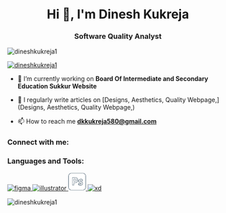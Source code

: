 <h1 align="center">Hi 👋, I'm Dinesh Kukreja</h1>
<h3 align="center">Software Quality Analyst</h3>

<p align="left"> <img src="https://komarev.com/ghpvc/?username=dineshkukreja1&label=Profile%20views&color=0e75b6&style=flat" alt="dineshkukreja1" /> </p>

<p align="left"> <a href="https://github.com/ryo-ma/github-profile-trophy"><img src="https://github-profile-trophy.vercel.app/?username=dineshkukreja1" alt="dineshkukreja1" /></a> </p>

- 🔭 I’m currently working on **Board Of Intermediate and Secondary Education Sukkur Website**

- 📝 I regularly write articles on [Designs, Aesthetics, Quality Webpage,](Designs, Aesthetics, Quality Webpage,)

- 📫 How to reach me **dkkukreja580@gmail.com**

<h3 align="left">Connect with me:</h3>
<p align="left">
</p>

<h3 align="left">Languages and Tools:</h3>
<p align="left"> <a href="https://www.figma.com/" target="_blank" rel="noreferrer"> <img src="https://www.vectorlogo.zone/logos/figma/figma-icon.svg" alt="figma" width="40" height="40"/> </a> <a href="https://www.adobe.com/in/products/illustrator.html" target="_blank" rel="noreferrer"> <img src="https://www.vectorlogo.zone/logos/adobe_illustrator/adobe_illustrator-icon.svg" alt="illustrator" width="40" height="40"/> </a> <a href="https://www.photoshop.com/en" target="_blank" rel="noreferrer"> <img src="https://raw.githubusercontent.com/devicons/devicon/master/icons/photoshop/photoshop-line.svg" alt="photoshop" width="40" height="40"/> </a> <a href="https://www.adobe.com/products/xd.html" target="_blank" rel="noreferrer"> <img src="https://cdn.worldvectorlogo.com/logos/adobe-xd.svg" alt="xd" width="40" height="40"/> </a> </p>

<p><img align="center" src="https://github-readme-stats.vercel.app/api/top-langs?username=dineshkukreja1&show_icons=true&locale=en&layout=compact" alt="dineshkukreja1" /></p>
